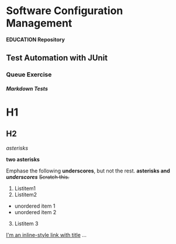 # Software Configuration Management #

**EDUCATION Repository**

## Test Automation with JUnit ##

### Queue Exercise ###


##### Markdown Tests #####
# H1 #
## H2 ##


*asterisks*

**two asterisks** 

Emphase the following __underscores__, but not the rest.
**asterisks and _underscores_**
~~Scratch this.~~

1. Listitem1
2. Listitem2
  + unordered item 1
  + unordered item 2
3. Listitem 3


[I'm an inline-style link with title](https://www.google.com "Google's Homepage")
...

